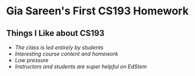 # Gia Sareen's First CS193 Homework

## **Things I Like about CS193**

- _The class is led entirely by students_
- _Interesting course content and homework_
- _Low pressure_
- _Instructors and students are super helpful on EdStem_
